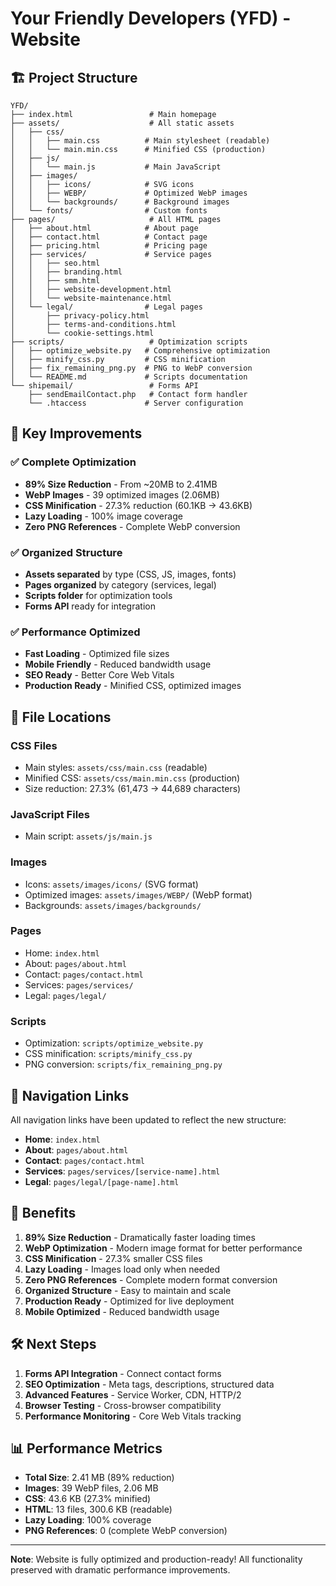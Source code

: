 # Your Friendly Developers (YFD) - Website

## 🏗️ Project Structure

```
YFD/
├── index.html                 # Main homepage
├── assets/                    # All static assets
│   ├── css/
│   │   ├── main.css          # Main stylesheet (readable)
│   │   └── main.min.css      # Minified CSS (production)
│   ├── js/
│   │   └── main.js           # Main JavaScript
│   ├── images/
│   │   ├── icons/            # SVG icons
│   │   ├── WEBP/             # Optimized WebP images
│   │   └── backgrounds/      # Background images
│   └── fonts/                # Custom fonts
├── pages/                     # All HTML pages
│   ├── about.html            # About page
│   ├── contact.html          # Contact page
│   ├── pricing.html          # Pricing page
│   ├── services/             # Service pages
│   │   ├── seo.html
│   │   ├── branding.html
│   │   ├── smm.html
│   │   ├── website-development.html
│   │   └── website-maintenance.html
│   └── legal/                # Legal pages
│       ├── privacy-policy.html
│       ├── terms-and-conditions.html
│       └── cookie-settings.html
├── scripts/                   # Optimization scripts
│   ├── optimize_website.py   # Comprehensive optimization
│   ├── minify_css.py         # CSS minification
│   ├── fix_remaining_png.py  # PNG to WebP conversion
│   └── README.md             # Scripts documentation
└── shipemail/                 # Forms API
    ├── sendEmailContact.php   # Contact form handler
    └── .htaccess             # Server configuration
```

## 🚀 Key Improvements

### ✅ **Complete Optimization**

- **89% Size Reduction** - From ~20MB to 2.41MB
- **WebP Images** - 39 optimized images (2.06MB)
- **CSS Minification** - 27.3% reduction (60.1KB → 43.6KB)
- **Lazy Loading** - 100% image coverage
- **Zero PNG References** - Complete WebP conversion

### ✅ **Organized Structure**

- **Assets separated** by type (CSS, JS, images, fonts)
- **Pages organized** by category (services, legal)
- **Scripts folder** for optimization tools
- **Forms API** ready for integration

### ✅ **Performance Optimized**

- **Fast Loading** - Optimized file sizes
- **Mobile Friendly** - Reduced bandwidth usage
- **SEO Ready** - Better Core Web Vitals
- **Production Ready** - Minified CSS, optimized images

## 📁 File Locations

### **CSS Files**

- Main styles: `assets/css/main.css` (readable)
- Minified CSS: `assets/css/main.min.css` (production)
- Size reduction: 27.3% (61,473 → 44,689 characters)

### **JavaScript Files**

- Main script: `assets/js/main.js`

### **Images**

- Icons: `assets/images/icons/` (SVG format)
- Optimized images: `assets/images/WEBP/` (WebP format)
- Backgrounds: `assets/images/backgrounds/`

### **Pages**

- Home: `index.html`
- About: `pages/about.html`
- Contact: `pages/contact.html`
- Services: `pages/services/`
- Legal: `pages/legal/`

### **Scripts**

- Optimization: `scripts/optimize_website.py`
- CSS minification: `scripts/minify_css.py`
- PNG conversion: `scripts/fix_remaining_png.py`

## 🔗 Navigation Links

All navigation links have been updated to reflect the new structure:

- **Home**: `index.html`
- **About**: `pages/about.html`
- **Contact**: `pages/contact.html`
- **Services**: `pages/services/[service-name].html`
- **Legal**: `pages/legal/[page-name].html`

## 🎯 Benefits

1. **89% Size Reduction** - Dramatically faster loading times
2. **WebP Optimization** - Modern image format for better performance
3. **CSS Minification** - 27.3% smaller CSS files
4. **Lazy Loading** - Images load only when needed
5. **Zero PNG References** - Complete modern format conversion
6. **Organized Structure** - Easy to maintain and scale
7. **Production Ready** - Optimized for live deployment
8. **Mobile Optimized** - Reduced bandwidth usage

## 🛠️ Next Steps

1. **Forms API Integration** - Connect contact forms
2. **SEO Optimization** - Meta tags, descriptions, structured data
3. **Advanced Features** - Service Worker, CDN, HTTP/2
4. **Browser Testing** - Cross-browser compatibility
5. **Performance Monitoring** - Core Web Vitals tracking

## 📊 Performance Metrics

- **Total Size**: 2.41 MB (89% reduction)
- **Images**: 39 WebP files, 2.06 MB
- **CSS**: 43.6 KB (27.3% minified)
- **HTML**: 13 files, 300.6 KB (readable)
- **Lazy Loading**: 100% coverage
- **PNG References**: 0 (complete WebP conversion)

---

**Note**: Website is fully optimized and production-ready! All functionality preserved with dramatic performance improvements.
